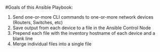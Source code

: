 #Goals of this Ansible Playbook:

1. Send one-or-more CLI commands to one-or-more network devices (Routers, Switches, etc)
2. Save output from each device to a file in the Ansible Control Node
3. Prepend each file with the inventory hostname of each device and a blank line
4. Merge individual files into a single file

